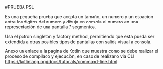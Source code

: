 #PRUEBA PSL

Es una pequeña prueba que acepta un tamaño, un numero y un espacion entre los digitos del numero y dibuja en consola el numero en una 
representación de una pantalla 7 segmentos.

Usa el patron singleton y factory method, permitiendo que esta pueda ser extendida a otras posibles tipos de pantallas con salida visual a
consola.

Anexo un enlace a la pagina de Kotlin que muestra como se debe realizar el proceso de compilado y ejecución, en caso de realizarlo via CLI
https://kotlinlang.org/docs/tutorials/command-line.html
